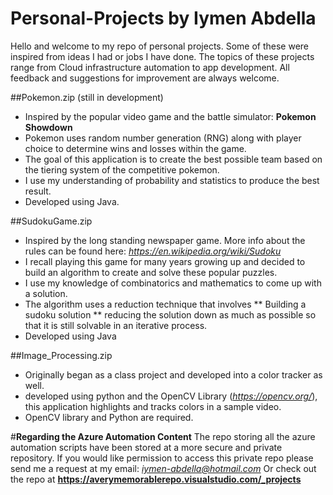 # Personal-Projects by Iymen Abdella
Hello and welcome to my repo of personal projects. Some of these were inspired from ideas I had or jobs I have done.
The topics of these projects range from Cloud infrastructure automation to app development. 
All feedback and suggestions for improvement are always welcome. 

##Pokemon.zip (still in development)
* Inspired by the popular video game and the battle simulator: **Pokemon Showdown**
* Pokemon uses random number generation (RNG) along with player choice to determine wins and losses within the game. 
* The goal of this application is to create the best possible team based on the tiering system of the competitive pokemon.
* I use my understanding of probability and statistics to produce the best result.
* Developed using Java.

##SudokuGame.zip
* Inspired by the long standing newspaper game. More info about the rules can be found here: *https://en.wikipedia.org/wiki/Sudoku*
* I recall playing this game for many years growing up and decided to build an algorithm to create and solve these popular puzzles.
* I use my knowledge of combinatorics and mathematics to come up with a solution.
* The algorithm uses a reduction technique that involves
** Building a sudoku solution
** reducing the solution down as much as possible so that it is still solvable in an iterative process. 
* Developed using Java

##Image_Processing.zip
* Originally began as a class project and developed into a color tracker as well. 
* developed using python and the OpenCV Library (*https://opencv.org/*), this application highlights and tracks colors in a sample video. 
* OpenCV library and Python are required. 

#**Regarding the Azure Automation Content**
The repo storing all the azure automation scripts have been stored at a more secure and private repository. 
If you would like permission to access this private repo please send me a request at my email: *iymen-abdella@hotmail.com*
Or check out the repo at **https://averymemorablerepo.visualstudio.com/_projects**

